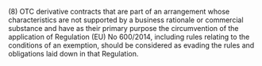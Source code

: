 (8) OTC derivative contracts that are part of an arrangement whose characteristics are not supported by a business rationale or commercial substance and have as their primary purpose the circumvention of the application of Regulation (EU) No 600/2014, including rules relating to the conditions of an exemption, should be considered as evading the rules and obligations laid down in that Regulation.